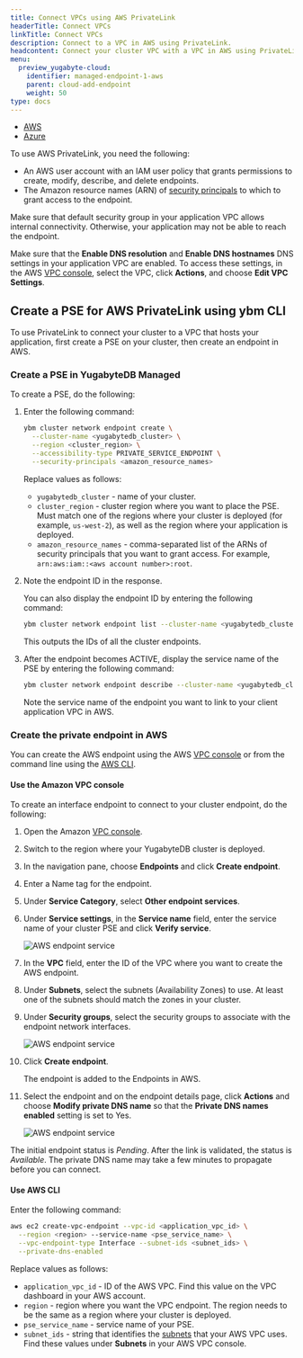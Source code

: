 ```yaml
---
title: Connect VPCs using AWS PrivateLink
headerTitle: Connect VPCs
linkTitle: Connect VPCs
description: Connect to a VPC in AWS using PrivateLink.
headcontent: Connect your cluster VPC with a VPC in AWS using PrivateLink
menu:
  preview_yugabyte-cloud:
    identifier: managed-endpoint-1-aws
    parent: cloud-add-endpoint
    weight: 50
type: docs
---
```


<ul class="nav nav-tabs-alt nav-tabs-yb">

  <li>
    <a href="../managed-endpoint-aws/" class="nav-link active">
      <i class="fa-brands fa-aws" aria-hidden="true"></i>
      AWS
    </a>
  </li>

  <li>
    <a href="../managed-endpoint-azure/" class="nav-link">
       <i class="fa-brands fa-microsoft" aria-hidden="true"></i>
      Azure
    </a>
  </li>

</ul>

To use AWS PrivateLink, you need the following:

- An AWS user account with an IAM user policy that grants permissions to create, modify, describe, and delete endpoints.
- The Amazon resource names (ARN) of [security principals](https://docs.aws.amazon.com/vpc/latest/privatelink/configure-endpoint-service.html#add-remove-permissions) to which to grant access to the endpoint.

Make sure that default security group in your application VPC allows internal connectivity. Otherwise, your application may not be able to reach the endpoint.

Make sure that the **Enable DNS resolution** and **Enable DNS hostnames** DNS settings in your application VPC are enabled. To access these settings, in the AWS [VPC console](https://console.aws.amazon.com/vpc/), select the VPC, click **Actions**, and choose **Edit VPC Settings**.

## Create a PSE for AWS PrivateLink using ybm CLI

To use PrivateLink to connect your cluster to a VPC that hosts your application, first create a PSE on your cluster, then create an endpoint in AWS.

### Create a PSE in YugabyteDB Managed

To create a PSE, do the following:

1. Enter the following command:

    ```sh
    ybm cluster network endpoint create \
      --cluster-name <yugabytedb_cluster> \
      --region <cluster_region> \
      --accessibility-type PRIVATE_SERVICE_ENDPOINT \
      --security-principals <amazon_resource_names>
    ```

    Replace values as follows:

    - `yugabytedb_cluster` - name of your cluster.
    - `cluster_region` - cluster region where you want to place the PSE. Must match one of the regions where your cluster is deployed (for example, `us-west-2`), as well as the region where your application is deployed.
    - `amazon_resource_names` - comma-separated list of the ARNs of security principals that you want to grant access. For example, `arn:aws:iam::<aws account number>:root`.

1. Note the endpoint ID in the response.

    You can also display the endpoint ID by entering the following command:

    ```sh
    ybm cluster network endpoint list --cluster-name <yugabytedb_cluster>
    ```

    This outputs the IDs of all the cluster endpoints.

1. After the endpoint becomes ACTIVE, display the service name of the PSE by entering the following command:

    ```sh
    ybm cluster network endpoint describe --cluster-name <yugabytedb_cluster> --endpoint-id <endpoint_id>
    ```

    Note the service name of the endpoint you want to link to your client application VPC in AWS.

### Create the private endpoint in AWS

You can create the AWS endpoint using the AWS [VPC console](https://console.aws.amazon.com/vpc/) or from the command line using the [AWS CLI](https://docs.aws.amazon.com/cli/).

#### Use the Amazon VPC console

To create an interface endpoint to connect to your cluster endpoint, do the following:

1. Open the Amazon [VPC console](https://console.aws.amazon.com/vpc/).

1. Switch to the region where your YugabyteDB cluster is deployed.

1. In the navigation pane, choose **Endpoints** and click **Create endpoint**.

1. Enter a Name tag for the endpoint.

1. Under **Service Category**, select **Other endpoint services**.

1. Under **Service settings**, in the **Service name** field, enter the service name of your cluster PSE and click **Verify service**.

    ![AWS endpoint service](/images/yb-cloud/managed-endpoint-aws-1.png)

1. In the **VPC** field, enter the ID of the VPC where you want to create the AWS endpoint.

1. Under **Subnets**, select the subnets (Availability Zones) to use. At least one of the subnets should match the zones in your cluster.

1. Under **Security groups**, select the security groups to associate with the endpoint network interfaces.

    ![AWS endpoint service](/images/yb-cloud/managed-endpoint-aws-2.png)

1. Click **Create endpoint**.

    The endpoint is added to the Endpoints in AWS.

1. Select the endpoint and on the endpoint details page, click **Actions** and choose **Modify private DNS name** so that the **Private DNS names enabled** setting is set to Yes.

    ![AWS endpoint service](/images/yb-cloud/managed-endpoint-aws-dns.png)

The initial endpoint status is _Pending_. After the link is validated, the status is _Available_. The private DNS name may take a few minutes to propagate before you can connect.

#### Use AWS CLI

Enter the following command:

```sh
aws ec2 create-vpc-endpoint --vpc-id <application_vpc_id> \
  --region <region> --service-name <pse_service_name> \
  --vpc-endpoint-type Interface --subnet-ids <subnet_ids> \
  --private-dns-enabled
```

Replace values as follows:

- `application_vpc_id` - ID of the AWS VPC. Find this value on the VPC dashboard in your AWS account.
- `region` - region where you want the VPC endpoint. The region needs to be the same as a region where your cluster is deployed.
- `pse_service_name` - service name of your PSE.
- `subnet_ids` - string that identifies the [subnets](https://docs.aws.amazon.com/vpc/latest/userguide/modify-subnets.html) that your AWS VPC uses. Find these values under **Subnets** in your AWS VPC console.
